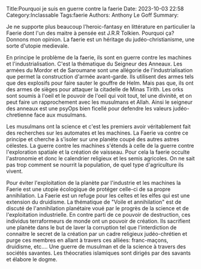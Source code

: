 Title:Pourquoi je suis en guerre contre la faerie
Date: 2023-10-03 22:58
Category:Inclassable
Tags:faerie
Authors: Anthony Le Goff
Summary:

Je ne supporte plus beaucoup l'heroic-fantasy en littérature en particulier la Faerie dont l'un des maitre à pensée est J.R.R Tolkien. Pourquoi ça? Donnons mon opinion. La faerie est un héritage du judéo-christianisme, une sorte d'utopie medievale. 

En principe le problème de la faerie, ils sont en guerre contre les machines et l'industrialisation. C'est la thématique du Seigneur des Anneaux. Les armées du Mordor et de Saroumane sont une allégorie de l'industrialisation que permet la construction d'armée avant-garde. Ils utilisent des armes tels que des explosifs pour faire sauter le gouffre de Helm. Mais pas que, ils ont des armes de sièges pour attaquer la citadelle de Minas Tirith. Les orks sont soumis à l'oeil et le pouvoir de l'oeil qui voit tout, tel une divinité, et on peut faire un rapprochement avec les musulmans et Allah. Ainsi le seigneur des anneaux est une psyOps bien ficellé pour defendre les valeurs judéo-chretienne face aux musulmans.

Les musulmans ont la science et c'est les premiers avoir véritablement fait des recherches sur les automates et les machines. La Faerie va contre ce principe et cherche à s'isoler sur une planète coupé des autres astres célestes. La guerre contre les machines s'étends à celle de la guerre contre l'exploration spatiale et la création de vaisseau. Pour cela la faerie occulte l'astronomie et donc le calendrier religieux et les semis agricoles. On ne sait pas trop comment se nourrit la population, de quel type d'agriculture ils vivent.

Pour éviter l'exploitation de la planète par l'industrie et les machines la Faerie est une utopie écologique de protéger celle-ci de sa propre annihilation. La Faerie est un refuge pour les celtes et les elfes qui est une extension du druidisme. La thématique de "Voile et annihilation" est de discuté de l'annihilation planétaire voué par le progrès de la science et de l'exploitation industrielle. En contre parti de ce pouvoir de destruction, ces individus terraformeurs de monde ont un pouvoir de création. Ils sacrifient une planète dans le but de laver la corruption tel que l'interdiction de connaitre le secret de la création par un cadre religieux judéo-chrétien et purge ces membres en allant à travers ces alliées: franc-maçons, druidisme, etc.... Une guerre de musulman et de la science à travers des sociétés savantes. Les théocraties islamiques sont dirigés par des savants et élabore le dogme. 